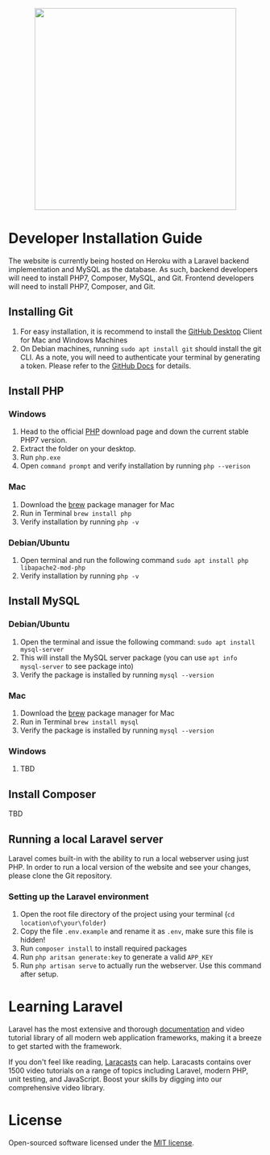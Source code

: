 <p align="center"><a href="https://laravel.com" target="_blank"><img src="http://scer.rpi.edu/sites/default/files/logo-with-tag.jpg" width="400"></a></p>

# Developer Installation Guide
The website is currently being hosted on Heroku with a Laravel backend implementation and MySQL as the database. As such, backend developers will need to install PHP7, Composer, MySQL, and Git. Frontend developers will need to install PHP7, Composer, and Git.

## Installing Git
1. For easy installation, it is recommend to install the [GitHub Desktop](https://desktop.github.com/) Client for Mac and Windows Machines
2. On Debian machines, running `sudo apt install git` should install the git CLI. As a note, you will need to authenticate your terminal by generating a token. Please refer to the [GitHub Docs](https://docs.github.com/en/github/authenticating-to-github/keeping-your-account-and-data-secure/creating-a-personal-access-token) for details.

## Install PHP

### Windows
1. Head to the official [PHP](https://www.php.net/downloads.php) download page and down the current stable PHP7 version.
2. Extract the folder on your desktop.
3. Run `php.exe`
4. Open `command prompt` and verify installation by running `php --verison`

### Mac
1. Download the [brew](https://docs.brew.sh/Installation) package manager for Mac
2. Run in Terminal `brew install php`
2. Verify installation by running `php -v`

### Debian/Ubuntu
1. Open terminal and run the following command `sudo apt install php libapache2-mod-php`
2. Verify installation by running `php -v`

## Install MySQL

### Debian/Ubuntu
1. Open the terminal and issue the following command: `sudo apt install mysql-server`
2. This will install the MySQL server package (you can use `apt info mysql-server` to see package into)
3. Verify the package is installed by running `mysql --version`

### Mac
1. Download the [brew](https://docs.brew.sh/Installation) package manager for Mac
2. Run in Terminal `brew install mysql`
2. Verify the package is installed by running `mysql --version`

### Windows
1. TBD

## Install Composer
TBD

## Running a local Laravel server
Laravel comes built-in with the ability to run a local webserver using just PHP. In order to run a local version of the website and see your changes, please clone the Git repository. 


### Setting up the Laravel environment
1. Open the root file directory of the project using your terminal (`cd location\of\your\folder`)
2. Copy the file `.env.example` and rename it as `.env`, make sure this file is hidden!
3. Run `composer install` to install required packages
4. Run `php aritsan generate:key` to generate a valid `APP_KEY`
5. Run `php artisan serve` to actually run the webserver. Use this command after setup.

# Learning Laravel

Laravel has the most extensive and thorough [documentation](https://laravel.com/docs) and video tutorial library of all modern web application frameworks, making it a breeze to get started with the framework.

If you don't feel like reading, [Laracasts](https://laracasts.com) can help. Laracasts contains over 1500 video tutorials on a range of topics including Laravel, modern PHP, unit testing, and JavaScript. Boost your skills by digging into our comprehensive video library.

# License

Open-sourced software licensed under the [MIT license](https://opensource.org/licenses/MIT).
